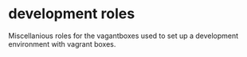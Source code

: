 # development roles

Miscellanious roles for the vagantboxes used to set up a development environment with vagrant boxes.
